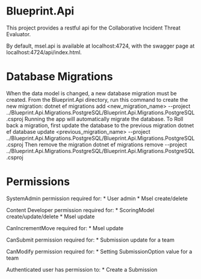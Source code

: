 # Blueprint.Api

This project provides a restful api for the Collaborative Incident Threat Evaluator.

By default, msel.api is available at localhost:4724, with the swagger page at localhost:4724/api/index.html.

# Database Migrations

When the data model is changed, a new database migration must be created.  From the Blueprint.Api directory, run this command to create the new migration:
    dotnet ef migrations add <new_migration_name> --project ../Blueprint.Api.Migrations.PostgreSQL/Blueprint.Api.Migrations.PostgreSQL.csproj
Running the app will automatically migrate the database.
To Roll back a migration, first update the database to the previous migration
    dotnet ef database update <previous_migration_name> --project ../Blueprint.Api.Migrations.PostgreSQL/Blueprint.Api.Migrations.PostgreSQL.csproj
Then remove the migration
    dotnet ef migrations remove --project ../Blueprint.Api.Migrations.PostgreSQL/Blueprint.Api.Migrations.PostgreSQL.csproj

# Permissions

SystemAdmin permission required for:
    * User admin
    * Msel create/delete

Content Developer permission required for:
    * ScoringModel create/update/delete
    * Msel update

CanIncrementMove required for:
    * Msel update

CanSubmit permission required for:
    * Submission update for a team

CanModify permission required for:
    * Setting SubmissionOption value for a team

Authenticated user has permission to:
    * Create a Submission

